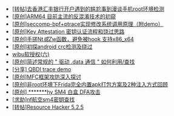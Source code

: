 + [[转帖]去香港汇丰银行开户遇到的尴尬事到漫谈手机root环境检测](https://bbs.kanxue.com/thread-285754.htm)
+ [[原创]ARM64 目前主流的反混淆技术的初窥](https://bbs.kanxue.com/thread-285567.htm)
+ [[原创]seccomp-bpf+ptrace实现修改系统调用原理（附demo）](https://bbs.kanxue.com/thread-275511.htm)
+ [[原创]Key Attestation 密钥认证流程和饶过思路](https://bbs.kanxue.com/thread-279799.htm)
+ [[原创]手搓Nt*或Zw*函数，避免被hook 支持x86_x64](https://bbs.kanxue.com/thread-284264.htm)
+ [[原创]初探android crc检测及绕过](https://bbs.kanxue.com/thread-285790.htm)
+ [wibu软授权(六)](https://bbs.kanxue.com/thread-276310.htm)
+ [[原创]简述常规的 " 驱动 .data 通信 " 如何利用/查找](https://bbs.kanxue.com/thread-285348.htm)
+ [[分享] QBDI trace demo](https://bbs.kanxue.com/thread-285857.htm)
+ [[原创]MFC框架攻防深入探讨](https://bbs.kanxue.com/thread-285898.htm)
+ [[原创]非root环境下Frida完全内置apk打包方案及2种注入方式回顾](https://bbs.kanxue.com/thread-284482.htm)
+ [[原创] *******hy SM4 白盒 DFA攻击](https://bbs.kanxue.com/thread-285313.htm)
+ [[求助]nf航空sm4密钥查找](https://bbs.kanxue.com/thread-284167.htm)
+ [[转帖]Resource Hacker 5.2.5](https://bbs.kanxue.com/thread-279537.htm)
